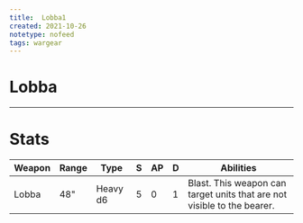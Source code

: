 ```yaml
---
title:  Lobba1
created: 2021-10-26
notetype: nofeed
tags: wargear
---
```


# Lobba

---

# Stats

| Weapon | Range | Type     | S   | AP  | D   | Abilities                                                               |
| ------ | ----- | -------- | --- | --- | --- | ----------------------------------------------------------------------- |
| Lobba  | 48"   | Heavy d6 | 5   | 0   | 1   | Blast. This weapon can target units that are not visible to the bearer. | 